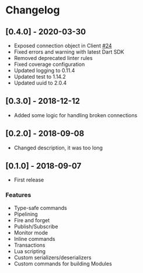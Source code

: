 # Changelog

## [0.4.0] - 2020-03-30
- Exposed connection object in Client [#24](https://github.com/jcmellado/dartis/issues/24)
- Fixed errors and warning with latest Dart SDK
- Removed deprecated linter rules
- Fixed coverage configuration
- Updated logging to 0.11.4
- Updated test to 1.14.2
- Updated uuid to 2.0.4

## [0.3.0] - 2018-12-12
- Added some logic for handling broken connections

## [0.2.0] - 2018-09-08
- Changed description, it was too long

## [0.1.0] - 2018-09-07
- First release

### Features
- Type-safe commands
- Pipelining
- Fire and forget
- Publish/Subscribe
- Monitor mode
- Inline commands
- Transactions
- Lua scripting
- Custom serializers/deserializers
- Custom commands for building Modules
